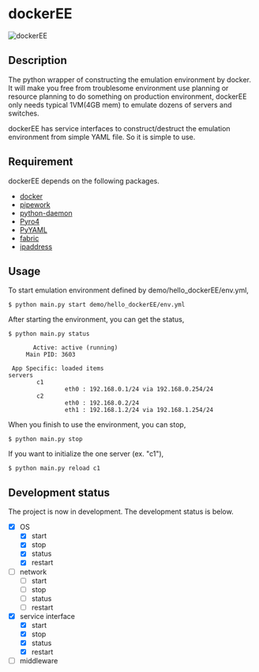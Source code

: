 dockerEE
========

![dockerEE](https://github.com/ynaka81/dockerEE/wiki/images/dockerEE.png)

Description
-----------
The python wrapper of constructing the emulation environment by docker.
It will make you free from troublesome environment use planning or resource planning to do something on production environment,
dockerEE only needs typical 1VM(4GB mem) to emulate dozens of servers and switches.

dockerEE has service interfaces to construct/destruct the emulation environment from simple YAML file.
So it is simple to use.

Requirement
-----------
dockerEE depends on the following packages.
- [docker](https://github.com/docker/docker)
- [pipework](https://github.com/jpetazzo/pipework)
- [python-daemon](https://github.com/arnaudsj/python-daemon)
- [Pyro4](https://github.com/irmen/Pyro4)
- [PyYAML](https://github.com/yaml/pyyaml)
- [fabric](https://github.com/fabric/fabric)
- [ipaddress](http://docs.python.jp/3/library/ipaddress.html)

Usage
-----
To start emulation environment defined by demo/hello_dockerEE/env.yml,

    $ python main.py start demo/hello_dockerEE/env.yml

After starting the environment, you can get the status,

    $ python main.py status

           Active: active (running)
         Main PID: 3603

     App Specific: loaded items
    servers
            c1
                    eth0 : 192.168.0.1/24 via 192.168.0.254/24
            c2
                    eth0 : 192.168.0.2/24
                    eth1 : 192.168.1.2/24 via 192.168.1.254/24

When you finish to use the environment, you can stop,

    $ python main.py stop

If you want to initialize the one server (ex. "c1"),

    $ python main.py reload c1

Development status
------------------
The project is now in development.
The development status is below.

- [x] OS
    * [x] start
    * [x] stop
    * [x] status
    * [x] restart
- [ ] network
    * [ ] start
    * [ ] stop
    * [ ] status
    * [ ] restart
- [x] service interface
    * [x] start
    * [x] stop
    * [x] status
    * [x] restart
- [ ] middleware
